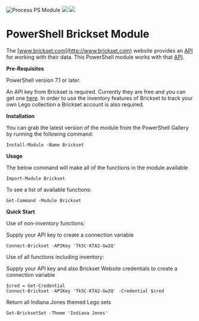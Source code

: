 ![Process PS Module](https://github.com/jonathanmedd/BricksetModule/workflows/Process%20PS%20Module/badge.svg) ![](https://img.shields.io/powershellgallery/v/Brickset) ![](https://img.shields.io/powershellgallery/dt/Brickset)

# PowerShell Brickset Module

The [www.brickset.com](http://www.brickset.com) website provides an [API](https://brickset.com/api/v3.asmx) for working with their data. This PowerShell module works with that [API](https://brickset.com/api/v3.asmx).

**Pre-Requisites**

PowerShell version 7.1 or later.

An API key from Brickset is required. Currently they are free and you can get one [here](https://brickset.com/tools/webservices/requestkey).
In order to use the inventory features of Brickset to track your own Lego collection a Brickset account is also required.

**Installation**

You can grab the latest version of the module from the PowerShell Gallery by running the following command:

```
Install-Module -Name Brickset
```

**Usage**

The below command will make all of the functions in the module available

```
Import-Module Brickset
```

To see a list of available functions:

```
Get-Command -Module Brickset
```

**Quick Start**

Use of non-inventory functions:

Supply your API key to create a connection variable

```
Connect-Brickset -APIKey 'Tk5C-KTA2-Gw2Q'
```

Use of all functions including inventory:

Supply your API key and also Brickset Website credentials to create a connection variable

```
$cred = Get-Credential
Connect-Brickset -APIKey 'Tk5C-KTA2-Gw2Q' -Credential $cred
```

Return all Indiana Jones themed Lego sets

```
Get-BricksetSet -Theme 'Indiana Jones'
```